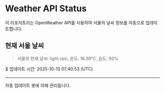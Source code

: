 
# Weather API Status

이 리포지토리는 OpenWeather API를 사용하여 서울의 날씨 정보를 자동으로 업데이트합니다.

## 현재 서울 날씨
> 서울의 현재 날씨: light rain, 온도: 16.38°C, 습도: 93%

⏳ 업데이트 시간: 2025-10-13 07:40:53 (UTC)

---
자동 업데이트 봇에 의해 관리됩니다.
